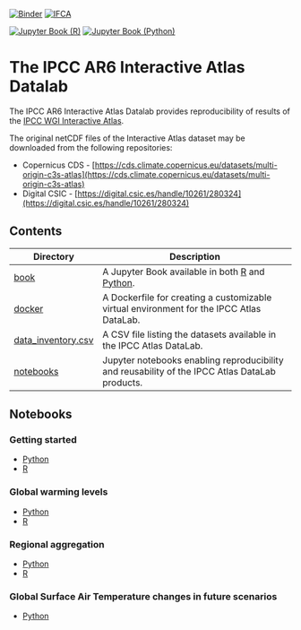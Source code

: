 [![Binder](https://mybinder.org/badge_logo.svg)](https://mybinder.org/v2/gh/SantanderMetGroup/IPCC-Atlas-Datalab/HEAD?labpath=README.md) [![IFCA](https://img.shields.io/badge/launch-IFCA-orange)](https://hub.climate4r.ifca.es/hub/user-redirect/git-pull?repo=https%3A%2F%2Fgithub.com%2FSantanderMetGroup%2FIPCC-Atlas-Datalab&urlpath=lab%2Ftree%2FIPCC-Atlas-Datalab%2Fnotebooks%2FR%2Fgetting_started.ipynb&branch=main)

[![Jupyter Book (R)](https://img.shields.io/badge/Jupyter_Book-R-green)](https://santandermetgroup.github.io/IPCC-Atlas-Datalab/book/R/html/getting_started.html) [![Jupyter Book (Python)](https://img.shields.io/badge/Jupyter_Book-Python-green)](https://santandermetgroup.github.io/IPCC-Atlas-Datalab/book/python/html/getting_started.html)

# The IPCC AR6 Interactive Atlas Datalab

The IPCC AR6 Interactive Atlas Datalab provides reproducibility of results of the [IPCC WGI Interactive Atlas](https://interactive-atlas.ipcc.ch).

The original netCDF files of the Interactive Atlas dataset may be downloaded from the following repositories:

- Copernicus CDS - [https://cds.climate.copernicus.eu/datasets/multi-origin-c3s-atlas](https://cds.climate.copernicus.eu/datasets/multi-origin-c3s-atlas)
- Digital CSIC - [https://digital.csic.es/handle/10261/280324](https://digital.csic.es/handle/10261/280324)


## Contents

| Directory         | Description                                                                                          |
|-------------------|------------------------------------------------------------------------------------------------------|
| [book](book)                              | A Jupyter Book available in both [R](https://santandermetgroup.github.io/IPCC-Atlas-Datalab/book/R/html/getting_started.html) and [Python](https://santandermetgroup.github.io/IPCC-Atlas-Datalab/book/python/html/getting_started.html). | 
| [docker](docker)                          | A Dockerfile for creating a customizable virtual environment for the IPCC Atlas DataLab.             |
| [data\_inventory.csv](data_inventory.csv) | A CSV file listing the datasets available in the IPCC Atlas DataLab.                              |
| [notebooks](notebooks)                    | Jupyter notebooks enabling reproducibility and reusability of the IPCC Atlas DataLab products.       |

## Notebooks

### Getting started

- [Python](notebooks/python/getting_started.ipynb)
- [R](notebooks/R/getting_started.ipynb)

### Global warming levels

- [Python](notebooks/maps_of_change/Maps_of_change_under_global-warming-levels.ipynb)
- [R](notebooks/maps_of_change/Maps_of_change_under_global-warming-levels.ipynb)

### Regional aggregation

- [Python](notebooks/regional_aggregation/Regional_aggregation_and_visualization.ipynb)
- [R](notebooks/regional_aggregation/Regional_aggregation_and_visualization.ipynb)

### Global Surface Air Temperature changes in future scenarios

- [Python](notebooks/time-series_of_change/GSAT-change_time-series.ipynb)

